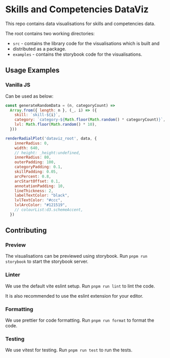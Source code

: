 # Skills and Competencies DataViz

This repo contains data visualisations for skills and competencies data.

The root contains two working directories:

- `src` - contains the library code for the visualisations which is built and
- distributed as a package.
- `examples` - contains the storybook code for the visualisations.

## Usage Examples

### Vanilla JS

Can be used as below:

```js
const generateRandomData = (n, categoryCount) =>
  Array.from({ length: n }, (_, i) => ({
    skill: `skill-${i}`,
    category: `category-${Math.floor(Math.random() * categoryCount)}`,
    lvl: Math.floor(Math.random() * 10),
  }))

renderRadialPlot('dataviz_root', data, {
    innerRadius: 0,
    width: 640,
    // height: _height:undefined,
    innerRadius: 80,
    outerPadding: 100,
    categoryPadding: 0.1,
    skillPadding: 0.05,
    arcPercent: 0.8,
    arcStartOffset: 0.1,
    annotationPadding: 10,
    lineThickness: 2,
    labelTextColor: "black",
    lvlTextColor: "#ccc",
    lvlArcColor: "#121519",
    // colourList:d3.schemeAccent,
  })
```

## Contributing

### Preview

The visualisations can be previewed using storybook.
Run `pnpm run storybook` to start the storybook server.

### Linter

We use the default vite eslint setup. Run `pnpm run lint` to lint the code.

It is also recommended to use the eslint extension for your editor.

### Formatting

We use prettier for code formatting. Run `pnpm run format` to format the code.

### Testing

<!-- TODO: Implement testing -->

We use vitest for testing. Run `pnpm run test` to run the tests.
